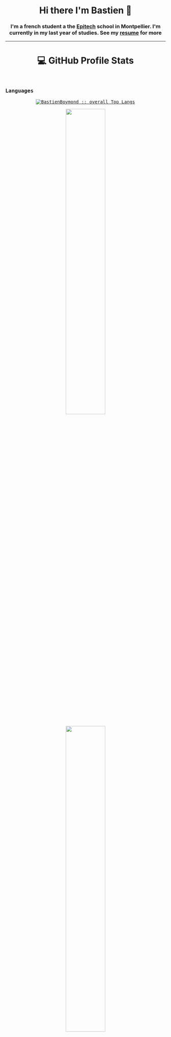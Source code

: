 <html>
<body>

<div align="center">
    <h1>Hi there I'm Bastien 👋</h1>
    <h3>  I'm a french student a the <a href="https://www.epitech.eu/">Epitech</a> school in Montpellier. I'm currently in my last year of studies. See my <a href="https://github.com/BastienBoymond/BastienBoymond/blob/main/assets/Cv_BastienBoymond.pdf">resume</a> for more</h3>
</div>

-----

<h1 align="center">💻 GitHub Profile Stats</h1>
  <div>
  <samp>
      <br/>
  <summary><h3>Languages</h3></summary>
            <p align="center">
        <a href="https://github.com/BastienBoymond/">
          <img src="https://github-readme-stats.vercel.app/api/top-langs/?username=BastienBoymond&langs_count=10&theme=react&layout=compact&hide_border=true"
          alt="BastienBoymond :: overall Top Langs " /></a>
      </p>
        <p align="center">
          <a href="https://github.com/BastienBoymond/">
          <img width="49.5%" src="https://github-readme-stats.vercel.app/api?username=BastienBoymond&show_icons=true&theme=react&hide_border=true" />
          <img width="49.5%" src="https://github-readme-streak-stats.herokuapp.com/?user=BastienBoymond&theme=react&hide_border=true" />
          </a>
       </p>
     <br>
     </samp>
  </div>

  <details>
  <summary>☎️ Contact me</summary>

<div>
  <samp>
    <h2 align="center">You can contact me here:</h2>
        <p align="center">
        <a href="https://www.linkedin.com/in/bastien-boymond-3bb2341bb/" target="_blank"><img src="https://img.shields.io/badge/linkedin-%230077B5.svg?&style=for-the-badge&logo=linkedin&logoColor=white"/></a>
<a href="https://github.com/BastienBoymond" target="_blank"><img src="https://img.shields.io/badge/github-%23000000.svg?&style=for-the-badge&logo=github&logoColor=white"/></a>
<a href="https://discordapp.com/users/348600729314918411" target="_blank"><img src="https://img.shields.io/badge/-Discord-grey.svg?&style=for-the-badge&logo=discord&logoColor=white"/></a>
<a href="mailto:bastien.boymond@epitech.eu" target="_blank"><img src="https://img.shields.io/badge/gmail-EA4335.svg?style=for-the-badge&logo=gmail&logoColor=white"/></a>
        </p>
  </samp>
</div>
</details>
</body>
</html>

----

Credits: [ThomyLorenzatti](https://github.com/ThomyLorenzatti)
Last Edited on: 05/02/2023

